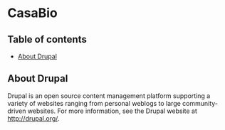 # CasaBio

## Table of contents

* [About Drupal](#about-drupal)


## About Drupal

Drupal is an open source content management platform supporting a variety of
websites ranging from personal weblogs to large community-driven websites. For
more information, see the Drupal website at http://drupal.org/.
